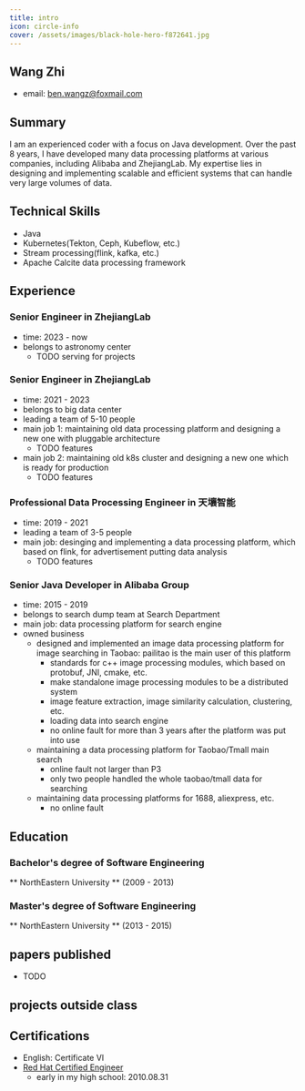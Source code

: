 ```yaml
---
title: intro
icon: circle-info
cover: /assets/images/black-hole-hero-f872641.jpg
---
```


## Wang Zhi 
* email: ben.wangz@foxmail.com

## Summary
I am an experienced coder with a focus on Java development. Over the past 8 years, I have developed many data processing platforms at various companies, including Alibaba and ZhejiangLab. My expertise lies in designing and implementing scalable and efficient systems that can handle very large volumes of data.

## Technical Skills

* Java
* Kubernetes(Tekton, Ceph, Kubeflow, etc.)
* Stream processing(flink, kafka, etc.)
* Apache Calcite data processing framework

## Experience
### Senior Engineer in ZhejiangLab
* time: 2023 - now
* belongs to astronomy center
    + TODO serving for projects

### Senior Engineer in ZhejiangLab
* time: 2021 - 2023
* belongs to big data center
* leading a team of 5-10 people
* main job 1: maintaining old data processing platform and designing a new one with pluggable architecture
    + TODO features
* main job 2: maintaining old k8s cluster and designing a new one which is ready for production
    + TODO features

### Professional Data Processing Engineer in 天壤智能
* time: 2019 - 2021
* leading a team of 3-5 people
* main job: desinging and implementing a data processing platform, which based on flink, for advertisement putting data analysis
    + TODO features

### Senior Java Developer in Alibaba Group
* time: 2015 - 2019
* belongs to search dump team at Search Department
* main job: data processing platform for search engine
* owned business
    + designed and implemented an image data processing platform for image searching in Taobao: pailitao is the main user of this platform
        * standards for c++ image processing modules, which based on protobuf, JNI, cmake, etc.
        * make standalone image processing modules to be a distributed system
        * image feature extraction, image similarity calculation, clustering, etc.
        * loading data into search engine
        * no online fault for more than 3 years after the platform was put into use
    + maintaining a data processing platform for Taobao/Tmall main search
        * online fault not larger than P3
        * only two people handled the whole taobao/tmall data for searching
    + maintaining data processing platforms for 1688, aliexpress, etc.
        * no online fault

## Education

### Bachelor's degree of Software Engineering
** NorthEastern University ** (2009 - 2013)

### Master's degree of Software Engineering
** NorthEastern University ** (2013 - 2015)

## papers published
* TODO

## projects outside class

## Certifications

* English: Certificate VI
* [Red Hat Certified Engineer](RHCE_Zhi_Wang.pdf.md)
    + early in my high school: 2010.08.31